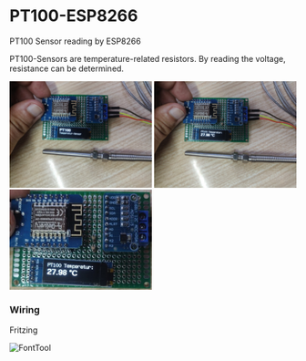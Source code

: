 # PT100-ESP8266
PT100 Sensor reading by ESP8266

PT100-Sensors are temperature-related resistors. By reading the voltage, resistance can be determined.

<p float="left">
  <img src="/resources/00_PT100_intro-description.jpg" width="250" />
  <img src="/resources/00_PT100_sensor-reading.jpg" width="250" /> 
  <img src="/resources/board.JPG" width="250" />
</p>




### Wiring

Fritzing


![FontTool](https://github.com/squix78/esp8266-oled-ssd1306/raw/master/resources/FontTool.png)

